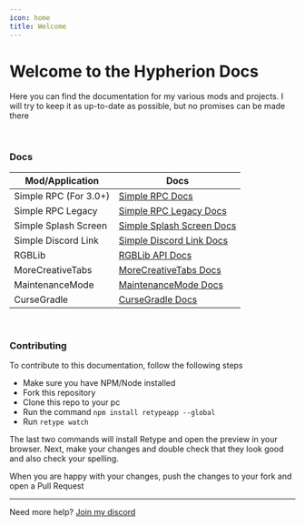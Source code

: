 ```yaml
---
icon: home
title: Welcome
---
```


# Welcome to the Hypherion Docs
Here you can find the documentation for my various mods and projects. I will try to keep it as up-to-date as possible, but no promises can be made there

&nbsp;

### Docs

| Mod/Application       | Docs                                                           |
|-----------------------|----------------------------------------------------------------|
| Simple RPC (For 3.0+) | [Simple RPC Docs](simple-rpc/introduction)                     |
| Simple RPC Legacy     | [Simple RPC Legacy Docs](simple-rpc-legacy/introduction)       |
| Simple Splash Screen  | [Simple Splash Screen Docs](simple-splash-screen/introduction) |
| Simple Discord Link   | [Simple Discord Link Docs](simple-discord-link/introduction)   |
| RGBLib                | [RGBLib API Docs](rgblib/introduction.md)                      |
| MoreCreativeTabs      | [MoreCreativeTabs Docs](morecreativetabs/introduction)         |
| MaintenanceMode       | [MaintenanceMode Docs](maintenance-mode/introduction)          |
| CurseGradle           | [CurseGradle Docs](cursegradle/getting-started.md)             |

&nbsp;

### Contributing

To contribute to this documentation, follow the following steps

* Make sure you have NPM/Node installed
* Fork this repository
* Clone this repo to your pc
* Run the command `npm install retypeapp --global`
* Run `retype watch`

The last two commands will install Retype and open the preview in your browser. Next, make your changes and double check that they look good and also check your spelling.

When you are happy with your changes, push the changes to your fork and open a Pull Request
___
Need more help? [Join my discord](https://discord.gg/PdVnXf9)
